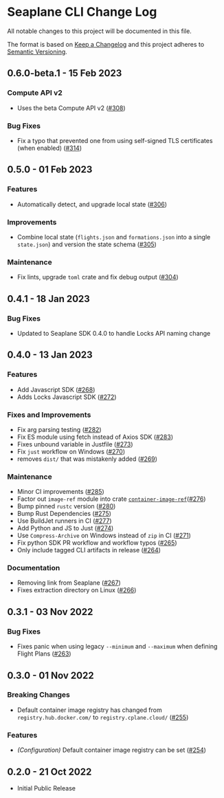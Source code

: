 # Seaplane CLI Change Log

All notable changes to this project will be documented in this file.

The format is based on [Keep a Changelog](http://keepachangelog.com/)
and this project adheres to [Semantic Versioning](http://semver.org/).

## 0.6.0-beta.1 - 15 Feb 2023

### Compute API v2

* Uses the beta Compute API v2 ([#308](https://github.com/seaplane-io/seaplane/pull/308))

### Bug Fixes

* Fix a typo that prevented one from using self-signed TLS certificates (when enabled) ([#314](https://github.com/seaplane-io/seaplane/pull/314))

## 0.5.0 - 01 Feb 2023

### Features

* Automatically detect, and upgrade local state ([#306](https://github.com/seaplane-io/seaplane/pull/306))

### Improvements

* Combine local state (`flights.json` and `formations.json` into a single
  `state.json`) and version the state schema
  ([#305](https://github.com/seaplane-io/seaplane/pull/305))

### Maintenance

* Fix lints, upgrade `toml` crate and fix debug output ([#304](https://github.com/seaplane-io/seaplane/pull/304))

## 0.4.1 - 18 Jan 2023

### Bug Fixes

* Updated to Seaplane SDK 0.4.0 to handle Locks API naming change

## 0.4.0 - 13 Jan 2023

### Features

* Add Javascript SDK ([#268](https://github.com/seaplane-io/seaplane/pull/268))
* Adds Locks Javascript SDK ([#272](https://github.com/seaplane-io/seaplane/pull/272))

### Fixes and Improvements

* Fix arg parsing testing ([#282](https://github.com/seaplane-io/seaplane/pull/282))
* Fix ES module using fetch instead of Axios SDK ([#283](https://github.com/seaplane-io/seaplane/pull/283))
* Fixes unbound variable in Justfile ([#273](https://github.com/seaplane-io/seaplane/pull/273))
* Fix `just` workflow on Windows ([#270](https://github.com/seaplane-io/seaplane/pull/270))
* removes `dist/` that was mistakenly added ([#269](https://github.com/seaplane-io/seaplane/pull/269))

### Maintenance

* Minor CI improvements ([#285](https://github.com/seaplane-io/seaplane/pull/285))
* Factor out `image-ref` module into crate [`container-image-ref`](https://crates.io/crates/container-image-ref)([#276](https://github.com/seaplane-io/seaplane/pull/276))
* Bump pinned `rustc` version ([#280](https://github.com/seaplane-io/seaplane/pull/280))
* Bump Rust Dependencies ([#275](https://github.com/seaplane-io/seaplane/pull/275))
* Use BuildJet runners in CI ([#277](https://github.com/seaplane-io/seaplane/pull/277))
* Add Python and JS to Just ([#274](https://github.com/seaplane-io/seaplane/pull/274))
* Use `Compress-Archive` on Windows instead of `zip` in CI ([#271](https://github.com/seaplane-io/seaplane/pull/271))
* Fix python SDK PR workflow and workflow typos ([#265](https://github.com/seaplane-io/seaplane/pull/265))
* Only include tagged CLI artifacts in release ([#264](https://github.com/seaplane-io/seaplane/pull/264))

### Documentation

* Removing link from Seaplane ([#267](https://github.com/seaplane-io/seaplane/pull/267))
* Fixes extraction directory on Linux ([#266](https://github.com/seaplane-io/seaplane/pull/266))

## 0.3.1 - 03 Nov 2022

### Bug Fixes

- Fixes panic when using legacy `--minimum` and `--maximum` when defining Flight Plans ([#263](https://github.com/seaplane-io/seaplane/pull/263))

## 0.3.0 - 01 Nov 2022

### Breaking Changes

- Default container image registry has changed from `registry.hub.docker.com/` to `registry.cplane.cloud/` ([#255](https://github.com/seaplane-io/seaplane/pull/255))

### Features

- *(Configuration)* Default container image registry can be set ([#254](https://github.com/seaplane-io/seaplane/pull/254))

## 0.2.0 - 21 Oct 2022

- Initial Public Release
